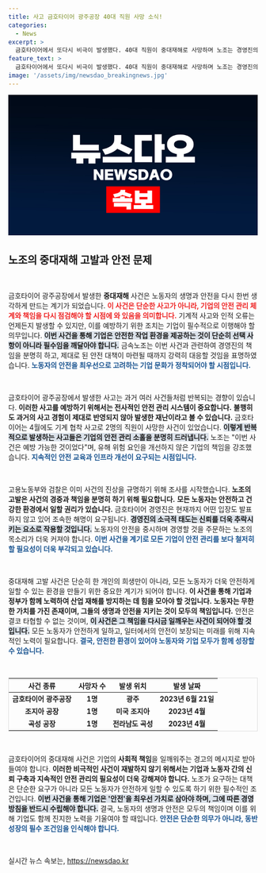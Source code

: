 ```yaml
---
title: 사고 금호타이어 광주공장 40대 직원 사망 소식!
categories:
  - News
excerpt: >
  금호타이어에서 또다시 비극이 발생했다. 40대 직원이 중대재해로 사망하며 노조는 경영진의 책임을 요구하고 고용노동부와 검찰에 고발했다. 안전 대책 없던 현장에 대한 철저한 조사와 처벌이 필요한 시점!
feature_text: >
  금호타이어에서 또다시 비극이 발생했다. 40대 직원이 중대재해로 사망하며 노조는 경영진의 책임을 요구하고 고용노동부와 검찰에 고발했다. 안전 대책 없던 현장에 대한 철저한 조사와 처벌이 필요한 시점!
image: '/assets/img/newsdao_breakingnews.jpg'
---
```


<p><img src="/assets/img/newsdao_breakingnews.jpg" alt="cryptoinkorea 속보" /></p>

<h2 data-ke-size="size26">노조의 중대재해 고발과 안전 문제</h2>

<p data-ke-size="size16">&nbsp;</p>

<p>금호타이어 광주공장에서 발생한 <b>중대재해</b> 사건은 노동자의 생명과 안전을 다시 한번 생각하게 만드는 계기가 되었습니다. <b><span style="color: #ee2323;">이 사건은 단순한 사고가 아니라, 기업의 안전 관리 체계와 책임을 다시 점검해야 할 시점에 와 있음을 의미합니다.</span></b> 기계적 사고와 인적 오류는 언제든지 발생할 수 있지만, 이를 예방하기 위한 조치는 기업이 필수적으로 이행해야 할 의무입니다. <b><span style="background-color: #21538527;">이번 사건을 통해 기업은 안전한 작업 환경을 제공하는 것이 단순히 선택 사항이 아니라 필수임을 깨달아야 합니다.</span></b> 금속노조는 이번 사건과 관련하여 경영진의 책임을 분명히 하고, 제대로 된 안전 대책이 마련될 때까지 강력히 대응할 것임을 표명하였습니다. <b><span style="color: #1a5490;">노동자의 안전을 최우선으로 고려하는 기업 문화가 정착되어야 할 시점입니다.</span></b></p>

<p data-ke-size="size16">&nbsp;</p>

<p>금호타이어 광주공장에서 발생한 사고는 과거 여러 사건들처럼 반복되는 경향이 있습니다. <b>이러한 사고를 예방하기 위해서는 전사적인 안전 관리 시스템이 중요합니다.</b> <b><span style="ee2323;">불행히도 과거의 사고 경험이 제대로 반영되지 않아 발생한 재난이라고 볼 수 있습니다.</span></b> 금호타이어는 4월에도 기계 협착 사고로 2명의 직원이 사망한 사건이 있었습니다. <b><span style="background-color: #21538527;">이렇게 반복적으로 발생하는 사고들은 기업의 안전 관리 소홀을 분명히 드러냅니다.</span></b> 노조는 "이번 사건은 예방 가능한 것이었다"며, 유해 위험 요인을 개선하지 않은 기업의 책임을 강조했습니다. <b><span style="color: #1a5490;">지속적인 안전 교육과 인프라 개선이 요구되는 시점입니다.</span></b></p>

<p data-ke-size="size16">&nbsp;</p>

<p>고용노동부와 검찰은 이미 사건의 진상을 규명하기 위해 조사를 시작했습니다. <b>노조의 고발은 사건의 경중과 책임을 분명히 하기 위해 필요합니다.</b> <b><span style="ee2323;">모든 노동자는 안전하고 건강한 환경에서 일할 권리가 있습니다.</span></b> 금호타이어 경영진은 현재까지 어떤 입장도 발표하지 않고 있어 조속한 해명이 요구됩니다. <b><span style="background-color: #21538527;">경영진의 소극적 태도는 신뢰를 더욱 추락시키는 요소로 작용할 것입니다.</span></b> 노동자의 안전을 중시하며 경영할 것을 주문하는 노조의 목소리가 더욱 커져야 합니다. <b><span style="color: #1a5490;">이번 사건을 계기로 모든 기업이 안전 관리를 보다 철저히 할 필요성이 더욱 부각되고 있습니다.</span></b> </p>

<p data-ke-size="size16">&nbsp;</p>

<p>중대재해 고발 사건은 단순히 한 개인의 희생만이 아니라, 모든 노동자가 더욱 안전하게 일할 수 있는 환경을 만들기 위한 중요한 계기가 되어야 합니다. <b>이 사건을 통해 기업과 정부가 함께 노력하여 산업 재해를 방지하는 데 힘을 모아야 할 것입니다.</b> <b><span style="ee2323;">노동자는 무한한 가치를 가진 존재이며, 그들의 생명과 안전을 지키는 것이 모두의 책임입니다.</span></b> 안전은 결코 타협할 수 없는 것이며, <b><span style="background-color: #21538527;">이 사건은 그 책임을 다시금 일깨우는 사건이 되어야 할 것입니다.</span></b> 모든 노동자가 안전하게 일하고, 일터에서의 안전이 보장되는 미래를 위해 지속적인 노력이 필요합니다. <b><span style="color: #1a5490;">결국, 안전한 환경이 있어야 노동자와 기업 모두가 함께 성장할 수 있습니다.</span></b></p>

<p data-ke-size="size16">&nbsp;</p>

<table style="width: 100%; border: 1px solid #dddddd;">
  <thead>
    <tr>
      <th style="text-align: center;">사건 종류</th>
      <th style="text-align: center;">사망자 수</th>
      <th style="text-align: center;">발생 위치</th>
      <th style="text-align: center;">발생 날짜</th>
    </tr>
  </thead>
  <tbody>
    <tr>
      <td style="text-align: center; height: 17px;"><b>금호타이어 광주공장</b></td>
      <td style="text-align: center; height: 17px;"><b>1명</b></td>
      <td style="text-align: center; height: 17px;"><b>광주</b></td>
      <td style="text-align: center; height: 17px;"><b>2023년 6월 21일</b></td>
    </tr>
    <tr>
      <td style="text-align: center; height: 17px;"><b>조지아 공장</b></td>
      <td style="text-align: center; height: 17px;"><b>1명</b></td>
      <td style="text-align: center; height: 17px;"><b>미국 조지아</b></td>
      <td style="text-align: center; height: 17px;"><b>2023년 4월</b></td>
    </tr>
    <tr>
      <td style="text-align: center; height: 17px;"><b>곡성 공장</b></td>
      <td style="text-align: center; height: 17px;"><b>1명</b></td>
      <td style="text-align: center; height: 17px;"><b>전라남도 곡성</b></td>
      <td style="text-align: center; height: 17px;"><b>2023년 4월</b></td>
    </tr>
  </tbody>
</table>

<p data-ke-size="size16">&nbsp;</p>

<p>금호타이어의 중대재해 사건은 기업의 <b>사회적 책임</b>을 일깨워주는 경고의 메시지로 받아들여야 합니다. <b><span style="ee2323;">이러한 비극적인 사건이 재발하지 않기 위해서는 기업과 노동자 간의 신뢰 구축과 지속적인 안전 관리의 필요성이 더욱 강해져야 합니다.</span></b> 노조가 요구하는 대책은 단순한 요구가 아니라 모든 노동자가 안전하게 일할 수 있도록 하기 위한 필수적인 조건입니다. <b><span style="background-color: #21538527;">이번 사건을 통해 기업은 '안전'을 최우선 가치로 삼아야 하며, 그에 따른 경영 방침을 반드시 수립해야 합니다.</span></b> 결국, 노동자의 생명과 안전은 모두의 책임이며 이를 위해 기업도 함께 진지한 노력을 기울여야 할 때입니다. <b><span style="color: #1a5490;">안전은 단순한 의무가 아니라, 동반 성장의 필수 조건임을 인식해야 합니다.</span></b></p>

<p data-ke-size="size16">&nbsp;</p>
실시간 뉴스 속보는, <a href="https://newsdao.kr" rel="dofollow">https://newsdao.kr</a>


